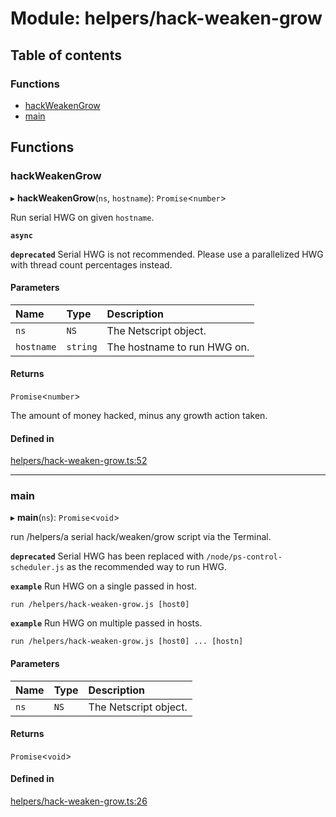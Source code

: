 # Module: helpers/hack-weaken-grow

## Table of contents

### Functions

- [hackWeakenGrow](../wiki/helpers.hack-weaken-grow#hackweakengrow)
- [main](../wiki/helpers.hack-weaken-grow#main)

## Functions

### hackWeakenGrow

▸ **hackWeakenGrow**(`ns`, `hostname`): `Promise`<`number`\>

Run serial HWG on given `hostname`.

**`async`**

**`deprecated`** Serial HWG is not recommended. Please use a parallelized HWG with thread count percentages instead.

#### Parameters

| Name | Type | Description |
| :------ | :------ | :------ |
| `ns` | `NS` | The Netscript object. |
| `hostname` | `string` | The hostname to run HWG on. |

#### Returns

`Promise`<`number`\>

The amount of money hacked, minus any growth action taken.

#### Defined in

[helpers/hack-weaken-grow.ts:52](https://github.com/vladzaharia/bitburner/blob/main/src/helpers/hack-weaken-grow.ts#L52)

___

### main

▸ **main**(`ns`): `Promise`<`void`\>

run /helpers/a serial hack/weaken/grow script via the Terminal.

**`deprecated`** Serial HWG has been replaced with `/node/ps-control-scheduler.js` as the recommended way to run HWG.

**`example`** Run HWG on a single passed in host.
```shell
run /helpers/hack-weaken-grow.js [host0]
```

**`example`** Run HWG on multiple passed in hosts.
```shell
run /helpers/hack-weaken-grow.js [host0] ... [hostn]
```

#### Parameters

| Name | Type | Description |
| :------ | :------ | :------ |
| `ns` | `NS` | The Netscript object. |

#### Returns

`Promise`<`void`\>

#### Defined in

[helpers/hack-weaken-grow.ts:26](https://github.com/vladzaharia/bitburner/blob/main/src/helpers/hack-weaken-grow.ts#L26)
